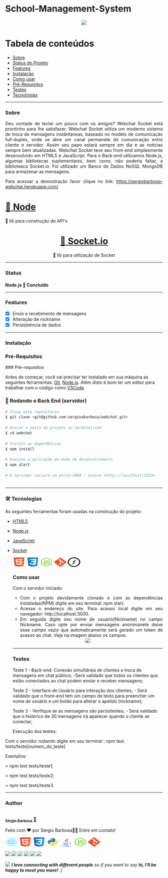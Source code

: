 # School-Management-System

<div align="center"><img src="https://user-images.githubusercontent.com/36240511/170484568-b46f7524-22a4-4723-979a-5546fbbe9ed4.png" width="150"></div>

Tabela de conteúdos
=================
   * [Sobre](#Sobre)
   * [Status do Projeto](#Status)
   * [Features](#Features)
   * [Instalação](#instalação)
   * [Como usar](#como-usar)
   * [Pré-Requisitos](#Pré-requisitos)
   * [Testes](#testes)
   * [Tecnologias](#Tecnologias)
   
   <hr>
   
   <h3>Sobre</h3>
   
   <div align="justify"><p text-align: justify>Deu vontade de teclar um pouco com os amigos? Webchat Socket está prontinho para lhe satisfazer. Webchat Socket utiliza um moderno sistema de troca de mensagens instântaneas, baseado no modelo de comunicação full-duplex, onde se abre um canal permanete de comunicação entre cliente e servidor. Assim seu papo estará sempre em dia e as notícias sempre bem atualizadas.
      Webchat Socket teve seu front-end simplesmente desenvolvido em HTML5 e JavaScript. Para o Back-end utilizamos Node.js, algumas bibliotecas suplementares, bem como, não poderia faltar, a biblioteaca Socket.io. Foi utilizado um Banco de Dados NoSQL MongoDB para armazenar as mensagens.
  
  Para acessar a demostração favor clique no link: https://sergiobarbosa-webchat.herokuapp.com/
  
<h1 align="left">
    <a href="https://nodejs.org/">🔗 Node</a>
</h1>
<p align="left">🚀 lib para construção de API's</p>

<h1 align="center">
    <a href="https://socket.io/">🔗 Socket.io</a>
</h1>
<p align="center">🚀 lib para utilização de Socket</p>
</div>

<hr>
<h3>Status</h3>

<h4 align="left"> 
  Node.js 🚀 Concluído
  
  <hr>
  
  ### Features

- [x] Envio e recebimento de mensagens
- [x] Alteração de nickname
- [x] Persisteência de dados
  
</h4>

<hr>

<h3>Instalação</h3>

<h3>Pré-Requisitos</h3>
### Pré-requisitos

Antes de começar, você vai precisar ter instalado em sua máquina as seguintes ferramentas:
[Git](https://git-scm.com), [Node.js](https://nodejs.org/en/). 
Além disto é bom ter um editor para trabalhar com o código como [VSCode](https://code.visualstudio.com/)

<div>

### 🎲 Rodando o Back End (servidor)

```bash
# Clone este repositório
$ git clone <git@github.com:sergioabarbosa/webchat.git>

# Acesse a pasta do projeto no terminal/cmd
$ cd webchat

# Instale as dependências
$ npm install

# Execute a aplicação em modo de desenvolvimento
$ npm start

# O servidor inciará na porta:3000 - acesse <http://localhost:3333>
  
```
  <hr>
  
  ### 🛠 Tecnologias

As seguintes ferramentas foram usadas na construção do projeto:

- [HTML5](https://www.w3.org/)
- [Node.js](https://nodejs.org/en/)
- [JavaScript](https://developer.mozilla.org/pt-BR/docs/Web/JavaScript/)
- [Socket](https://reactnative.dev/)
  
    <div>
  <img align="center" alt="Sérgio-HTML" height="30" width="40" src="https://raw.githubusercontent.com/devicons/devicon/master/icons/html5/html5-original.svg">
  <img align="center" alt="Sérgio-CSS" height="30" width="40" src="https://raw.githubusercontent.com/devicons/devicon/master/icons/css3/css3-original.svg">
  <img align="center" alt="Sérgio-Node" height="30" width="40" src="https://raw.githubusercontent.com/devicons/devicon/master/icons/nodejs/nodejs-original.svg">
  <img align="center" alt="Sérgio-git" height="30" width="40" src="https://raw.githubusercontent.com/devicons/devicon/master/icons/git/git-original.svg">
  <img align="center" alt="Sérgio-socketio" height="30" width="40" src="https://raw.githubusercontent.com/devicons/devicon/master/icons/socketio/socketio-original.svg">
   </div>
  
  <div align="justify">
  <h3>Como usar</h3>
  Com o servidor iniciado:
  
  - Com o projeto devidamente clonado e com as dependências instaladas(NPM) digite em seu terminal: npm start.
  - Acesse o endereço do site. Para acesso local digite em seu navegador: http://localhost:3000.
  - Em seguida digite seu nome de usuário(Nickname) no campo Nickname. Caso opte por enviar mensagens anonimanete deixe esse campo vazio que automaticamente será     gerado um token de acesso ao chat. Veja na imagem abaixo os campos:
    
  <div align="center"><img src="https://user-images.githubusercontent.com/36240511/152421474-e0134877-17ab-407e-845f-f867f690763f.png" width="750"></div>
  </div>
  
  <hr>
  
  <h3>Testes</h3>
  Teste 1 - Back-end: Conexão simultânea de clientes e troca de mensagens em chat público;
            -Será validado que todos os clientes que estão conectados ao chat podem enviar e receber mensagens;
  
  Teste 2 - Interface de Usuário para interação dos clientes;
            - Será validado que o front-end tem um campo de texto para preencher um nome de usuário e um botão para alterar o apelido (nickname);
  
  Teste 3 - Verifique se as mensagens são persistentes;
            - Será validado que o histórico de 30 mensagens irá aparecer quando o cliente se conectar;
  
  Execução dos testes:
  
 <p>Com o servidor rodando digite em seu terminal : npm test tests/teste[numero_do_teste]</p>
  <p>Exempĺos:</p>
   <p> > npm test tests/teste1;</p>
   <p> > npm test tests/teste2;</p>
   <p> > npm test tests/teste3.</p>
  
 <hr>
  
<h3>Author</h3>
  
<a href="https://blog.rocketseat.com.br/author/thiago/">
 <img style="border-radius: 50%;" src="https://avatars.githubusercontent.com/u/36240511?v=4" width="100px;" alt=""/>
 <br />
 <sub><b>Sérgio Barbosa</b></sub></a> <a href="" title="Rocketseat">🚀</a>


  Feito com ❤️ por Sérgio Barbosa👋🏽 Entre em contato!
  <p><img align="center" alt="Sérgio-React" height="30" width="40" src="https://raw.githubusercontent.com/devicons/devicon/master/icons/react/react-original.svg">
  <img align="center" alt="Sérgio-HTML" height="30" width="40" src="https://raw.githubusercontent.com/devicons/devicon/master/icons/html5/html5-original.svg">
  <img align="center" alt="Sérgio-CSS" height="30" width="40" src="https://raw.githubusercontent.com/devicons/devicon/master/icons/css3/css3-original.svg">
  <img align="center" alt="Sérgio-Python" height="30" width="40" src="https://raw.githubusercontent.com/devicons/devicon/master/icons/python/python-original.svg">
  <img align="center" alt="Sérgio-Java" height="30" width="40" src="https://raw.githubusercontent.com/devicons/devicon/master/icons/java/java-original.svg">
  <img align="center" alt="Sérgio-Node" height="30" width="40" src="https://raw.githubusercontent.com/devicons/devicon/master/icons/nodejs/nodejs-original.svg">
  <img align="center" alt="Sérgio-git" height="30" width="40" src="https://raw.githubusercontent.com/devicons/devicon/master/icons/git/git-original.svg"></p>

   <div> 
  <a href="https://www.youtube.com/channel/UCm0-AxXlM28i6TGjJC6aWsA" target="_blank"><img src="https://img.shields.io/badge/YouTube-FF0000?style=for-the-badge&logo=youtube&logoColor=white" target="_blank"></a>
  <a href="https://www.instagram.com/sergiobarbo/" target="_blank"><img src="https://img.shields.io/badge/-Instagram-%23E4405F?style=for-the-badge&logo=instagram&logoColor=white" target="_blank"></a>
 	<a href="https://www.twitch.tv/cangaceirobra" target="_blank"><img src="https://img.shields.io/badge/Twitch-9146FF?style=for-the-badge&logo=twitch&logoColor=white" target="_blank"></a>
 <a href="https://discord.gg/CANGACEIRO#2031" target="_blank"><img src="https://img.shields.io/badge/Discord-7289DA?style=for-the-badge&logo=discord&logoColor=white" target="_blank"></a> 
  <a href = "mailto:sergio.alvesbarbosa@gmail.com"><img src="https://img.shields.io/badge/-Gmail-%23333?style=for-the-badge&logo=gmail&logoColor=white" target="_blank"></a>
  <a href="https://www.linkedin.com/in/sergioabarbosa" target="_blank"><img src="https://img.shields.io/badge/-LinkedIn-%230077B5?style=for-the-badge&logo=linkedin&logoColor=white" target="_blank"></a> 
 
 <img src="https://media.giphy.com/media/LnQjpWaON8nhr21vNW/giphy.gif" width="60"> <em><b>I love connecting with different people</b> so if you want to say <b>hi, I'll be happy to meet you more!</b> :)</em>
 
</div>
